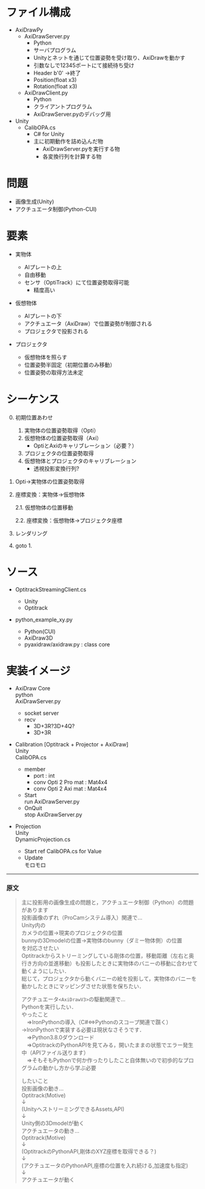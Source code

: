 # ファイル構成

- AxiDrawPy
    - AxiDrawServer.py
        - Python
        - サーバプログラム
        - Unityとネットを通じて位置姿勢を受け取り、AxiDrawを動かす
        - 引数なしで12345ポートにて接続待ち受け
        - Header b'0' →終了
        - Position(float x3)
        - Rotation(float x3)
    - AxiDrawClient.py
        - Python
        - クライアントプログラム
        - AxiDrawServer.pyのデバッグ用
- Unity
    - CalibOPA.cs
        - C# for Unity
        - 主に初期動作を詰め込んだ物
            - AxiDrawServer.pyを実行する物
            - 各変換行列を計算する物

# 問題

- 画像生成(Unity)
- アクチュエータ制御(Python-CUI)

# 要素

- 実物体
    - AIプレートの上
    - 自由移動
    - センサ（OptiTrack）にて位置姿勢取得可能
        - 精度高い

- 仮想物体
    - AIプレートの下
    - アクチュエータ（AxiDraw）で位置姿勢が制御される
    - プロジェクタで投影される

- プロジェクタ
    - 仮想物体を照らす
    - 位置姿勢半固定（初期位置のみ移動）
    - 位置姿勢の取得方法未定

# シーケンス

0. 初期位置あわせ
    1. 実物体の位置姿勢取得（Opti）
    2. 仮想物体の位置姿勢取得（Axi）
        - OptiとAxiのキャリブレーション（必要？）
    3. プロジェクタの位置姿勢取得
    4. 仮想物体とプロジェクタのキャリブレーション
        - 透視投影変換行列?

1. Opti→実物体の位置姿勢取得

2. 座標変換：実物体→仮想物体

    2.1. 仮想物体の位置移動

    2.2. 座標変換：仮想物体→プロジェクタ座標

3. レンダリング

4. goto 1.

# ソース

- OptitrackStreamingClient.cs  
    - Unity
    - Optitrack

- python_example_xy.py  
    - Python(CUI)
    - AxiDraw3D
    - pyaxidraw/axidraw.py : class core

# 実装イメージ

- AxiDraw Core  
python  
AxiDrawServer.py  
    - socket server
    - recv
        - 3D+3R?3D+4Q?
        - 3D+3R

- Calibration [Optitrack + Projector + AxiDraw]  
Unity  
CalibOPA.cs  
    - member  
        - port : int
        - conv Opti 2 Pro mat : Mat4x4
        - conv Opti 2 Axi mat : Mat4x4
    - Start  
        run AxiDrawServer.py
    - OnQuit  
        stop AxiDrawServer.py

- Projection  
Unity  
DynamicProjection.cs  
    - Start
        ref CalibOPA.cs for Value
    - Update  
        モロモロ


---
### 原文 

> 主に投影用の画像生成の問題と，アクチュエータ制御（Python）の問題があります  
> 投影画像のずれ（ProCamシステム導入）関連で...  
> Unity内の  
> カメラの位置→現実のプロジェクタの位置  
> bunnyの3Dmodelの位置→実物体のbunny（ダミー物体側）の位置  
> を対応させたい  
> Optitrackからストリーミングしている剛体の位置，移動距離（左右と奥行き方向の並進移動）も投影したときに実物体のバニーの移動に合わせて動くようにしたい．  
> 総じて，プロジェクタから動くバニーの絵を投影して，実物体のバニーを動かしたときにマッピングさせた状態を保ちたい．  
>   
> アクチュエータ`<AxiDrawV3>`の駆動関連で...  
> Pythonを実行したい．  
> やったこと  
> 　⇒IronPythonの導入（C#⇔Pythonのスコープ関連で躓く）  
> 	→IronPythonで実装する必要は現状なさそうです．  
> 　⇒Python3.8.0ダウンロード  
> 　⇒OptitrackのPythonAPIを見てみる，開いたままの状態でエラー発生中（APIファイル送ります）  
> 　⇒そもそもPythonで何か作ったりしたこと自体無いので初歩的なプログラムの動かし方から学ぶ必要  
>  
> したいこと  
> 投影画像の動き…  
> Optitrack(Motive)  
> ↓  
> (UnityへストリーミングできるAssets,API)  
> ↓  
> Unity側の3Dmodelが動く  
> アクチュエータの動き…  
> Optitrack(Motive)  
> ↓  
> (OptitrackのPythonAPI,剛体のXYZ座標を取得できる？)  
> ↓  
> (アクチュエータのPythonAPI,座標の位置を入れ続ける,加速度も指定)  
> ↓  
> アクチュエータが動く  